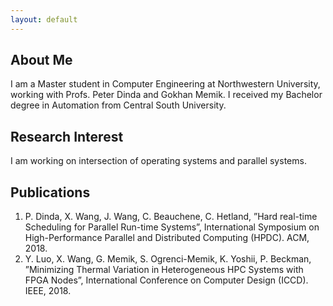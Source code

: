 ```yaml
---
layout: default
---
```


## About Me

<!-- <img class="profile-picture" src=".jpg"> -->

I am a Master student in Computer Engineering at Northwestern University, working with Profs. Peter Dinda and Gokhan Memik. I received my Bachelor degree in Automation from Central South University.

## Research Interest

I am working on intersection of operating systems and parallel systems.

## Publications

1. P. Dinda, X. Wang, J. Wang, C. Beauchene, C. Hetland, ”Hard real-time Scheduling for Parallel Run-time Systems”, International Symposium on High-Performance Parallel and Distributed Computing (HPDC). ACM, 2018.
2. Y. Luo, X. Wang, G. Memik, S. Ogrenci-Memik, K. Yoshii, P. Beckman, ”Minimizing Thermal Variation in Heterogeneous HPC Systems with FPGA Nodes”, International Conference on Computer Design (ICCD). IEEE, 2018.

